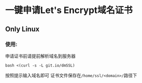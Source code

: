 # 一键申请Let's Encrypt域名证书

## Only Linux

### 使用:

申请证书前请提前解析域名到服务器

```
bash <(curl -s -L git.io/dmSSL)
```

按照提示输入域名即可
证书文件保存在`/home/ssl/<domain>/`路径下
